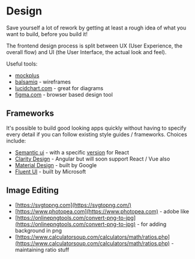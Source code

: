 Design
====================

Save yourself a lot of rework by getting at least a rough idea of what you want to build, before you build it!


The frontend design process is split between UX (User Experience, the overall flow) and UI (the User Interface, the actual look and feel).

Useful tools:

* [mockplus](https://www.mockplus.com/)
* [balsamiq](https://balsamiq.com/) - wireframes
* [lucidchart.com](https://lucidchart.com) - great for diagrams
* [figma.com](https://www.figma.com) - browser based design tool

## Frameworks
It's possible to build good looking apps quickly without having to specify every detail if you can follow existing style guides / frameworks.  Choices include:

* [Semantic ui](https://semantic-ui.com/) - with a specific [version](https://react.semantic-ui.com/) for React
* [Clarity Design](https://clarity.design) - Angular but will soon support React / Vue also
* [Material Design](https://material.io/design/) - built by Google
* [Fluent UI](https://developer.microsoft.com/en-us/fluentui#/controls/web) - built by Microsoft

## Image Editing

* [https://svgtopng.com](https://svgtopng.com/)
* [https://www.photopea.com](https://www.photopea.com) - adobe like
* [https://onlinepngtools.com/convert-png-to-jpg](https://onlinepngtools.com/convert-png-to-jpg) - for adding background in png
* [https://www.calculatorsoup.com/calculators/math/ratios.php](https://www.calculatorsoup.com/calculators/math/ratios.php) - maintaining ratio stuff


<meta name="description" content="Build great looking SAS Web apps by following design principles and using industry frameworks">